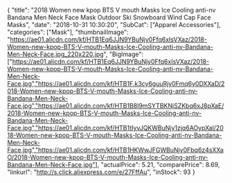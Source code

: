 {
	"title": "2018 Women new kpop BTS V mouth Masks Ice Cooling anti-nv Bandana Men Neck Face Mask Outdoor Ski Snowboard Wind Cap Face Masks",
	"date": "2018-10-31 10:30:20",
	"SubCat": ["Apparel Accessories"],
	"categories": ["Mask"],
	"thumbnailImage": "https://ae01.alicdn.com/kf/HTB1Eq6JJN9YBuNjy0Ffq6xIsVXaz/2018-Women-new-kpop-BTS-V-mouth-Masks-Ice-Cooling-anti-nv-Bandana-Men-Neck-Face.jpg_220x220.jpg",
	"BigImage": ["https://ae01.alicdn.com/kf/HTB1Eq6JJN9YBuNjy0Ffq6xIsVXaz/2018-Women-new-kpop-BTS-V-mouth-Masks-Ice-Cooling-anti-nv-Bandana-Men-Neck-Face.jpg","https://ae01.alicdn.com/kf/HTB1F.k3cy6guuRjy0Fmq6y0DXXaD/2018-Women-new-kpop-BTS-V-mouth-Masks-Ice-Cooling-anti-nv-Bandana-Men-Neck-Face.jpg","https://ae01.alicdn.com/kf/HTB1B8l9mSYTBKNjSZKbq6xJ8pXaE/2018-Women-new-kpop-BTS-V-mouth-Masks-Ice-Cooling-anti-nv-Bandana-Men-Neck-Face.jpg","https://ae01.alicdn.com/kf/HTB1tIyvJQKWBuNjy1zjq6AOypXal/2018-Women-new-kpop-BTS-V-mouth-Masks-Ice-Cooling-anti-nv-Bandana-Men-Neck-Face.jpg","https://ae01.alicdn.com/kf/HTB1HKWwJFGWBuNjy0Fbq6z4sXXaO/2018-Women-new-kpop-BTS-V-mouth-Masks-Ice-Cooling-anti-nv-Bandana-Men-Neck-Face.jpg"],
	"actualPrice": 5.21,
	"comparePrice": 8.69,
	"linkurl": "http://s.click.aliexpress.com/e/27FffAu",
	"inStock": 93
}
